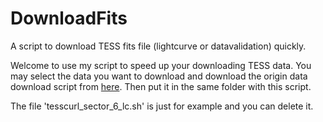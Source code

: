 # DownloadFits
A script to download TESS fits file (lightcurve or datavalidation) quickly.

Welcome to use my script to speed up your downloading TESS data.
You may select the data you want to download and download the origin data download script from [here](https://archive.stsci.edu/tess/bulk_downloads/bulk_downloads_ffi-tp-lc-dv.html). Then put it in the same folder with this script.

The file 'tesscurl_sector_6_lc.sh' is just for example and you can delete it.
